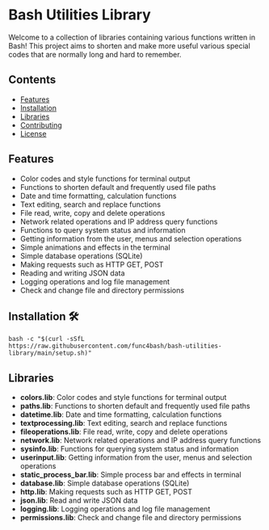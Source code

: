 # Bash Utilities Library

Welcome to a collection of libraries containing various functions written in Bash! This project aims to shorten and make more useful various special codes that are normally long and hard to remember.

## Contents

- [Features](#features)
- [Installation](#installation)
- [Libraries](#libraries)
- [Contributing](#contributing-finding)
- [License](#license)

## Features

- Color codes and style functions for terminal output
- Functions to shorten default and frequently used file paths
- Date and time formatting, calculation functions
- Text editing, search and replace functions
- File read, write, copy and delete operations
- Network related operations and IP address query functions
- Functions to query system status and information
- Getting information from the user, menus and selection operations
- Simple animations and effects in the terminal
- Simple database operations (SQLite)
- Making requests such as HTTP GET, POST
- Reading and writing JSON data
- Logging operations and log file management
- Check and change file and directory permissions

## Installation 🛠️

    bash -c "$(curl -sSfL https://raw.githubusercontent.com/func4bash/bash-utilities-library/main/setup.sh)"

## Libraries

- **colors.lib**: Color codes and style functions for terminal output
- **paths.lib**: Functions to shorten default and frequently used file paths
- **datetime.lib**: Date and time formatting, calculation functions
- **textprocessing.lib**: Text editing, search and replace functions
- **fileoperations.lib**: File read, write, copy and delete operations
- **network.lib**: Network related operations and IP address query functions
- **sysinfo.lib**: Functions for querying system status and information
- **userinput.lib**: Getting information from the user, menus and selection operations
- **static_process_bar.lib**: Simple process bar and effects in terminal
- **database.lib**: Simple database operations (SQLite)
- **http.lib**: Making requests such as HTTP GET, POST
- **json.lib**: Read and write JSON data
- **logging.lib**: Logging operations and log file management
- **permissions.lib**: Check and change file and directory permissions